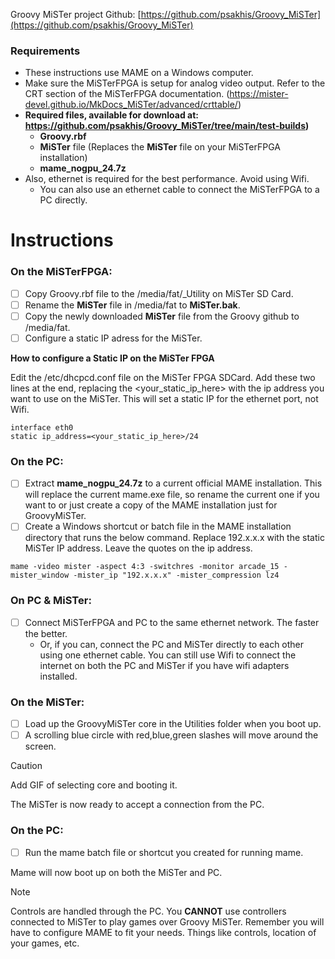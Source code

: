 Groovy MiSTer project Github: [https://github.com/psakhis/Groovy_MiSTer](https://github.com/psakhis/Groovy_MiSTer)

### Requirements
- These instructions use MAME on a Windows computer.
- Make sure the MiSTerFPGA is setup for analog video output. Refer to the CRT section of the MiSTerFPGA documentation. (https://mister-devel.github.io/MkDocs_MiSTer/advanced/crttable/)
- **Required files, available for download at: https://github.com/psakhis/Groovy_MiSTer/tree/main/test-builds)**
  - **Groovy.rbf**
  - **MiSTer** file (Replaces the **MiSTer** file on your MiSTerFPGA installation)
  - **mame_nogpu_24.7z**
- Also, ethernet is required for the best performance. Avoid using Wifi.
  - You can also use an ethernet cable to connect the MiSTerFPGA to a PC directly.


# Instructions

### On the MiSTerFPGA:

- [ ] Copy Groovy.rbf file to the /media/fat/_Utility on MiSTer SD Card.
- [ ] Rename the **MiSTer** file in /media/fat to **MiSTer.bak**.
- [ ] Copy the newly downloaded **MiSTer** file from the Groovy github to /media/fat.
- [ ] Configure a static IP adress for the MiSTer.

**How to configure a Static IP on the MiSTer FPGA**

Edit the  /etc/dhcpcd.conf file on the MiSTer FPGA SDCard.
Add these two lines at the end, replacing the <your_static_ip_here> with the ip address you want to use on the MiSTer. This will set a static IP for the ethernet port, not Wifi.

```
interface eth0
static ip_address=<your_static_ip_here>/24
```

### On the PC:
- [ ] Extract **mame_nogpu_24.7z** to a current official MAME installation. This will replace the current mame.exe file, so rename the current one if you want to or just create a copy of the MAME installation just for GroovyMiSTer.
- [ ] Create a Windows shortcut or batch file in the MAME installation directory that runs the below command. Replace 192.x.x.x with the static MiSTer IP address. Leave the quotes on the ip address.

``
mame -video mister -aspect 4:3 -switchres -monitor arcade_15 -mister_window -mister_ip "192.x.x.x" -mister_compression lz4
``

### On PC & MiSTer:
- [ ] Connect MiSTerFPGA and PC to the same ethernet network. The faster the better.
  - Or, if you can, connect the PC and MiSTer directly to each other using one ethernet cable. You can still use Wifi to connect the internet on both the PC and MiSTer if you have wifi adapters installed.


### On the MiSTer:
- [ ] Load up the GroovyMiSTer core in the Utilities folder when you boot up.
- [ ] A scrolling blue circle with red,blue,green slashes will move around the screen.

>[!CAUTION]
Add GIF of selecting core and booting it.

The MiSTer is now ready to accept a connection from the PC.

### On the PC:
- [ ] Run the mame batch file or shortcut you created for running mame.

Mame will now boot up on both the MiSTer and PC.

>[!NOTE]
Controls are handled through the PC. You **CANNOT** use controllers connected to MiSTer to play games over Groovy MiSTer.
Remember you will have to configure MAME to fit your needs. Things like controls, location of your games, etc.

